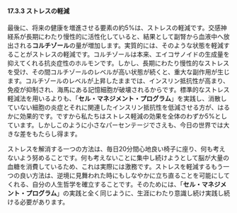 #### 17.3.3 ストレスの軽減

最後に、将来の健康を増進させる要素の約5%は、ストレスの軽減です。交感神経系が長期にわたり慢性的に活性化していると、結果として副腎から血液中へ放出される**コルチゾール**の量が増加します。実質的には、そのような状態を軽減することがストレスの軽減です。コルチゾールは本来、エイコサノイドの生成量を抑えてくれる抗炎症性のホルモンです。しかし、長期にわたり慢性的なストレスを受け、その間コルチゾールのレベルが高い状態が続くと、重大な副作用が生じます。コルチゾールのレベルが上昇したままでは、インスリン抵抗性が高まり、免疫が抑制され、海馬にある記憶細胞が破壊されるからです。標準的なストレス軽減法を用いるよりも、「**セル・マネジメント・プログラム**」を実践し、消散していない細胞の炎症とそれに関連したインスリン抵抗性を低減させる方が、はるかに効果的です。ですから私たちはストレス軽減の効果を全体のわずか5%としています。しかしこのように小さなパーセンテージでさえも、今日の世界では大きな差をもたらし得ます。

ストレスを解消する一つの方法は、毎日20分間心地良い椅子に座り、何も考えないよう努めることです。何も考えないことに集中し続けようとして脳が大量の血糖を消費しているため、これは実際には激務です。ストレスを軽減するもう一つの良い方法は、逆境に見舞われた時にもしなやかに立ち直ることを可能にしてくれる、自分の人生哲学を確立することです。そのためには、「**セル・マネジメント・プログラム**」の実践と全く同じように、生涯にわたり意識し続け実践し続ける必要があります。
